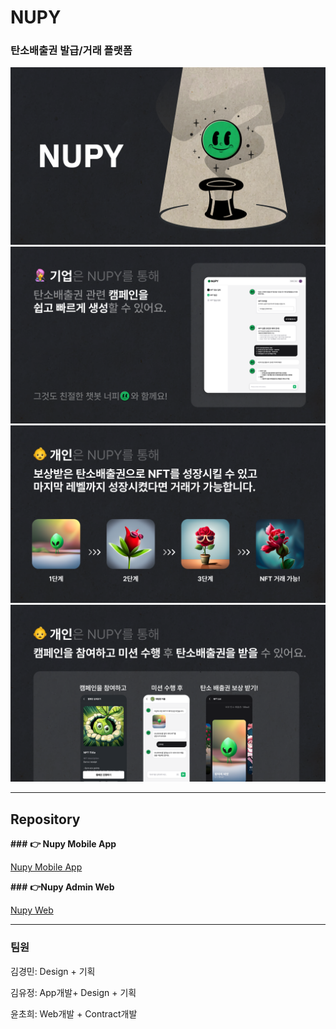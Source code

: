 # NUPY

### 탄소배출권 발급/거래 플랫폼

<img src="./img/nupy1.png" alt="nupy1" style="zoom:67%;" />

<img src="./img/nupy2.png" alt="nupy2" style="zoom:67%;" />

<img src="./img/nupy3.png" alt="nupy3" style="zoom:67%;" />

<img src="./img/nupy4.png" alt="nupy4" style="zoom:67%;" />

--------

## Repository

**###** **👉 Nupy Mobile App**

[Nupy Mobile App](https://github.com/looktab-inc/SeoulWeb3App)

**###** **👉Nupy Admin Web**

[Nupy Web](https://github.com/looktab-inc/SeoulWeb3Admin)



--------------

### 팀원

김경민: Design + 기획 

김유정: App개발+ Design + 기획

윤초희: Web개발 + Contract개발

